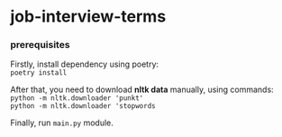 # job-interview-terms
### prerequisites
Firstly, install dependency using poetry:  
`poetry install`

After that, you need to download **nltk data** manually, using commands:  
`python -m nltk.downloader 'punkt'`  
`python -m nltk.downloader 'stopwords`  

Finally, run `main.py` module.

 
